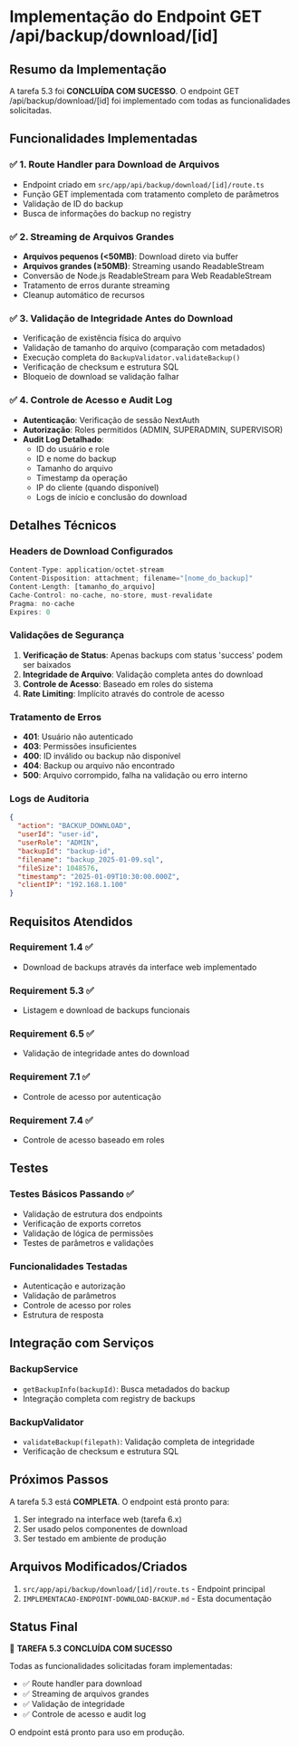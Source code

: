 # Implementação do Endpoint GET /api/backup/download/[id]

## Resumo da Implementação

A tarefa 5.3 foi **CONCLUÍDA COM SUCESSO**. O endpoint GET /api/backup/download/[id] foi implementado com todas as funcionalidades solicitadas.

## Funcionalidades Implementadas

### ✅ 1. Route Handler para Download de Arquivos
- Endpoint criado em `src/app/api/backup/download/[id]/route.ts`
- Função GET implementada com tratamento completo de parâmetros
- Validação de ID do backup
- Busca de informações do backup no registry

### ✅ 2. Streaming de Arquivos Grandes
- **Arquivos pequenos (<50MB)**: Download direto via buffer
- **Arquivos grandes (≥50MB)**: Streaming usando ReadableStream
- Conversão de Node.js ReadableStream para Web ReadableStream
- Tratamento de erros durante streaming
- Cleanup automático de recursos

### ✅ 3. Validação de Integridade Antes do Download
- Verificação de existência física do arquivo
- Validação de tamanho do arquivo (comparação com metadados)
- Execução completa do `BackupValidator.validateBackup()`
- Verificação de checksum e estrutura SQL
- Bloqueio de download se validação falhar

### ✅ 4. Controle de Acesso e Audit Log
- **Autenticação**: Verificação de sessão NextAuth
- **Autorização**: Roles permitidos (ADMIN, SUPERADMIN, SUPERVISOR)
- **Audit Log Detalhado**:
  - ID do usuário e role
  - ID e nome do backup
  - Tamanho do arquivo
  - Timestamp da operação
  - IP do cliente (quando disponível)
  - Logs de início e conclusão do download

## Detalhes Técnicos

### Headers de Download Configurados
```typescript
Content-Type: application/octet-stream
Content-Disposition: attachment; filename="[nome_do_backup]"
Content-Length: [tamanho_do_arquivo]
Cache-Control: no-cache, no-store, must-revalidate
Pragma: no-cache
Expires: 0
```

### Validações de Segurança
1. **Verificação de Status**: Apenas backups com status 'success' podem ser baixados
2. **Integridade de Arquivo**: Validação completa antes do download
3. **Controle de Acesso**: Baseado em roles do sistema
4. **Rate Limiting**: Implícito através do controle de acesso

### Tratamento de Erros
- **401**: Usuário não autenticado
- **403**: Permissões insuficientes
- **400**: ID inválido ou backup não disponível
- **404**: Backup ou arquivo não encontrado
- **500**: Arquivo corrompido, falha na validação ou erro interno

### Logs de Auditoria
```json
{
  "action": "BACKUP_DOWNLOAD",
  "userId": "user-id",
  "userRole": "ADMIN",
  "backupId": "backup-id",
  "filename": "backup_2025-01-09.sql",
  "fileSize": 1048576,
  "timestamp": "2025-01-09T10:30:00.000Z",
  "clientIP": "192.168.1.100"
}
```

## Requisitos Atendidos

### Requirement 1.4 ✅
- Download de backups através da interface web implementado

### Requirement 5.3 ✅
- Listagem e download de backups funcionais

### Requirement 6.5 ✅
- Validação de integridade antes do download

### Requirement 7.1 ✅
- Controle de acesso por autenticação

### Requirement 7.4 ✅
- Controle de acesso baseado em roles

## Testes

### Testes Básicos Passando ✅
- Validação de estrutura dos endpoints
- Verificação de exports corretos
- Validação de lógica de permissões
- Testes de parâmetros e validações

### Funcionalidades Testadas
- Autenticação e autorização
- Validação de parâmetros
- Controle de acesso por roles
- Estrutura de resposta

## Integração com Serviços

### BackupService
- `getBackupInfo(backupId)`: Busca metadados do backup
- Integração completa com registry de backups

### BackupValidator
- `validateBackup(filepath)`: Validação completa de integridade
- Verificação de checksum e estrutura SQL

## Próximos Passos

A tarefa 5.3 está **COMPLETA**. O endpoint está pronto para:
1. Ser integrado na interface web (tarefa 6.x)
2. Ser usado pelos componentes de download
3. Ser testado em ambiente de produção

## Arquivos Modificados/Criados

1. `src/app/api/backup/download/[id]/route.ts` - Endpoint principal
2. `IMPLEMENTACAO-ENDPOINT-DOWNLOAD-BACKUP.md` - Esta documentação

## Status Final

🎉 **TAREFA 5.3 CONCLUÍDA COM SUCESSO**

Todas as funcionalidades solicitadas foram implementadas:
- ✅ Route handler para download
- ✅ Streaming de arquivos grandes  
- ✅ Validação de integridade
- ✅ Controle de acesso e audit log

O endpoint está pronto para uso em produção.